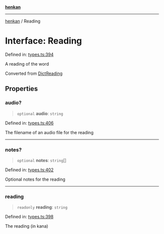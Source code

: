 [**henkan**](../README.md)

***

[henkan](../README.md) / Reading

# Interface: Reading

Defined in: [types.ts:394](https://github.com/Ronokof/Henkan/blob/98f666aefeafaf05969bb220cc1183df13aaacbd/src/types.ts#L394)

A reading of the word

Converted from [DictReading](DictReading.md)

## Properties

### audio?

> `optional` **audio**: `string`

Defined in: [types.ts:406](https://github.com/Ronokof/Henkan/blob/98f666aefeafaf05969bb220cc1183df13aaacbd/src/types.ts#L406)

The filename of an audio file for the reading

***

### notes?

> `optional` **notes**: `string`[]

Defined in: [types.ts:402](https://github.com/Ronokof/Henkan/blob/98f666aefeafaf05969bb220cc1183df13aaacbd/src/types.ts#L402)

Optional notes for the reading

***

### reading

> `readonly` **reading**: `string`

Defined in: [types.ts:398](https://github.com/Ronokof/Henkan/blob/98f666aefeafaf05969bb220cc1183df13aaacbd/src/types.ts#L398)

The reading (in kana)
